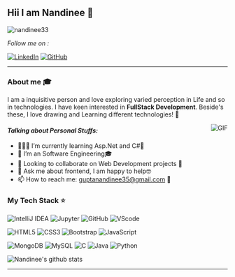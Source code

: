  ## Hii I am Nandinee 👋
 
<p align="left"><img src="https://komarev.com/ghpvc/?username=nandinee33" alt="nandinee33"/> </p>

<i>Follow me on :</i>
<p>
<!-- <a href="mailto:guptanandinee35@gmail.com.com" target="_blank"><img src="https://img.shields.io/badge/-Gmail-c14438?style=flat-square&logo=Gmail&logoColor=white" alt="Email"></a> -->
<a href="https://www.linkedin.com/in/nandinee-gupta-78277b193/" target="_blank"><img src="https://img.shields.io/badge/LinkedIn-%230077B5.svg?&style=flat-square&logo=linkedin&logoColor=white" alt="LinkedIn"></a>
<a href="https://github.com/nandinee33/" target="_blank"><img src="https://img.shields.io/badge/-GitHub-181717?style=flat-square&logo=github" alt="GitHub"></a>
</p>

<hr>

### About me :mortar_board:

I am a inquisitive person and love exploring varied perception in Life and so in technologies. I have keen interested in **FullStack Development**. Beside's these, I love drawing and Learning different technologies! 🤩<br />

<img align="right" alt="GIF" src="https://media.tenor.com/images/7db4eaa3e47272c8e58ee018fc390b7d/tenor.gif" />

#### *Talking about Personal Stuffs:*

- 👨🏽‍💻 I’m currently learning Asp.Net and C#🧐
- 🌱 I’m an Software Engineering🎓
- 👯 Looking to collaborate on Web Development projects 🤗
- 💬 Ask me about frontend, I am happy to help🤓
- 📫 How to reach me: guptanandinee35@gmail.com 🔗

### My Tech Stack ⭐

![IntelliJ IDEA](http://img.shields.io/badge/-IntelliJ-000000?style=flat-square&logo=intellij-idea&logoColor=ffffff)
![Jupyter](https://img.shields.io/badge/-Jupyter-pink?style=flat-square&logo=Jupyter)
![GitHub](https://img.shields.io/badge/-GitHub-181717?style=flat-square&logo=github)
![VScode](https://img.shields.io/badge/-VScode-blue?style=flat-square&logo=VScode)

![HTML5](https://img.shields.io/badge/-HTML5-%23E44D27?style=flat-square&logo=html5&logoColor=ffffff)
![CSS3](https://img.shields.io/badge/-CSS3-%231572B6?style=flat-square&logo=css3)
![Bootstrap](https://img.shields.io/badge/-Bootstrap-purple?style=flat-square&logo=Bootstrap)
![JavaScript](https://img.shields.io/badge/-JavaScript-yellow?style=flat-square&logo=Javascript)

![MongoDB](https://img.shields.io/badge/-MongoDB-yellow?style=flat-square&logo=MongoDB)
![MySQL](https://img.shields.io/badge/-MySQL-red?style=flat-square&logo=MySQL)
![C](https://img.shields.io/badge/-gray?style=flat-square&logo=C)
![Java](http://img.shields.io/badge/-Java-007396?style=flat-square&logo=java&logoColor=ffffff)
![Python](https://img.shields.io/badge/-Python-yellow?style=flat-square&logo=Python)

![Nandinee's github stats](https://github-readme-stats.vercel.app/api?username=nandinee33&show_icons=true&hide_border=true)

<hr>



